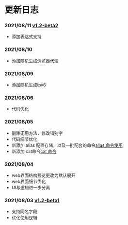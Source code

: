 # 更新日志

### 2021/08/11 [v1.2-beta2](https://github.com/MikuSugar/SugarRandom/releases/tag/v1.2-beta.2)

+ 添加表达式支持

### 2021/08/10
+ 添加随机生成浏览器代理

### 2021/08/09
+ 添加随机生成ipv6

### 2021/08/06

+ 代码优化

### 2021/08/05

+ 删除无用方法，修改错别字
+ 代码细节优化
+ 新添加 alias 配置存储，以及一批配套的命令[alias 命令使用](usage_cli/alias.md)
+ 新添加 cat命令[cat 命令](usage_cli/cat.md)

### 2021/08/04

+ web界面结构预览更改为默认展开
+ web界面细节优化
+ UI与逻辑进一步分离

### 2021/08/03 [v1.2-beta1](https://github.com/MikuSugar/SugarRandom/releases/tag/v1.2-beta.1)

+ 支持同名字段
+ 优化使用逻辑